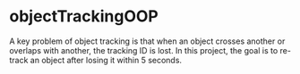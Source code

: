 # objectTrackingOOP
A key problem of object tracking is that when an object crosses another or overlaps with another, the tracking ID is lost. In this project, the goal is to re-track an object after losing it within 5 seconds.
